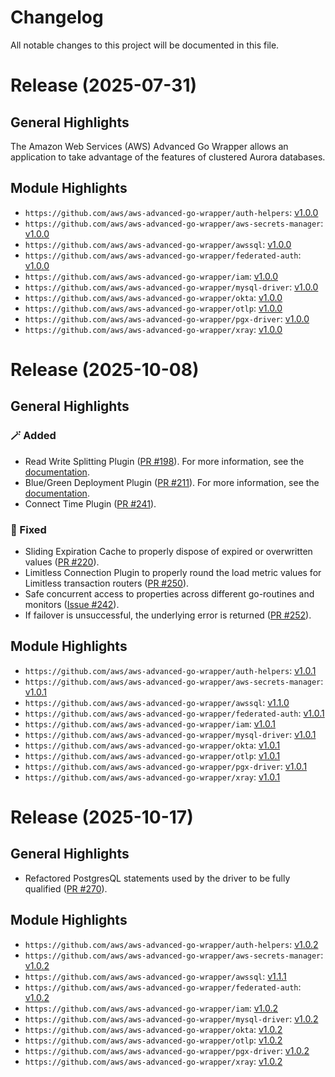 # Changelog

All notable changes to this project will be documented in this file.

# Release (2025-07-31)
## General Highlights
The Amazon Web Services (AWS) Advanced Go Wrapper allows an application to take advantage of the features of clustered Aurora databases.

## Module Highlights
* `https://github.com/aws/aws-advanced-go-wrapper/auth-helpers`: [v1.0.0](auth-helpers/CHANGELOG.md#100---2025-07-31)
* `https://github.com/aws/aws-advanced-go-wrapper/aws-secrets-manager`: [v1.0.0](aws-secrets-manager/CHANGELOG.md#100---2025-07-31)
* `https://github.com/aws/aws-advanced-go-wrapper/awssql`: [v1.0.0](awssql/CHANGELOG.md#100---2025-07-31)
* `https://github.com/aws/aws-advanced-go-wrapper/federated-auth`: [v1.0.0](federated-auth/CHANGELOG.md#100---2025-07-31)
* `https://github.com/aws/aws-advanced-go-wrapper/iam`: [v1.0.0](iam/CHANGELOG.md#100---2025-07-31)
* `https://github.com/aws/aws-advanced-go-wrapper/mysql-driver`: [v1.0.0](mysql-driver/CHANGELOG.md#100---2025-07-31)
* `https://github.com/aws/aws-advanced-go-wrapper/okta`: [v1.0.0](okta/CHANGELOG.md#100---2025-07-31)
* `https://github.com/aws/aws-advanced-go-wrapper/otlp`: [v1.0.0](otlp/CHANGELOG.md#100---2025-07-31)
* `https://github.com/aws/aws-advanced-go-wrapper/pgx-driver`: [v1.0.0](pgx-driver/CHANGELOG.md#100---2025-07-31)
* `https://github.com/aws/aws-advanced-go-wrapper/xray`: [v1.0.0](xray/CHANGELOG.md#100---2025-07-31)

# Release (2025-10-08)

## General Highlights
### :magic_wand: Added
* Read Write Splitting Plugin ([PR #198](https://github.com/aws/aws-advanced-go-wrapper/pull/198)). For more information, see the [documentation](https://github.com/aws/aws-advanced-go-wrapper/blob/main/docs/user-guide/using-plugins/UsingTheReadWriteSplittingPlugin.md).
* Blue/Green Deployment Plugin ([PR #211](https://github.com/aws/aws-advanced-go-wrapper/pull/211)). For more information, see the [documentation](https://github.com/aws/aws-advanced-go-wrapper/blob/main/docs/user-guide/using-plugins/UsingTheBlueGreenPlugin.md).
* Connect Time Plugin ([PR #241](https://github.com/aws/aws-advanced-go-wrapper/pull/241)).

### :bug: Fixed
* Sliding Expiration Cache to properly dispose of expired or overwritten values ([PR #220](https://github.com/aws/aws-advanced-go-wrapper/pull/220)).
* Limitless Connection Plugin to properly round the load metric values for Limitless transaction routers ([PR #250](https://github.com/aws/aws-advanced-go-wrapper/pull/250)).
* Safe concurrent access to properties across different go-routines and monitors ([Issue #242](https://github.com/aws/aws-advanced-go-wrapper/issues/242)).
* If failover is unsuccessful, the underlying error is returned ([PR #252](https://github.com/aws/aws-advanced-go-wrapper/pull/252)).

## Module Highlights
* `https://github.com/aws/aws-advanced-go-wrapper/auth-helpers`: [v1.0.1](auth-helpers/CHANGELOG.md#101---2025-10-08)
* `https://github.com/aws/aws-advanced-go-wrapper/aws-secrets-manager`: [v1.0.1](aws-secrets-manager/CHANGELOG.md#101---2025-10-08)
* `https://github.com/aws/aws-advanced-go-wrapper/awssql`: [v1.1.0](awssql/CHANGELOG.md#110---2025-10-08)
* `https://github.com/aws/aws-advanced-go-wrapper/federated-auth`: [v1.0.1](federated-auth/CHANGELOG.md#101---2025-10-08)
* `https://github.com/aws/aws-advanced-go-wrapper/iam`: [v1.0.1](iam/CHANGELOG.md#101---2025-10-08)
* `https://github.com/aws/aws-advanced-go-wrapper/mysql-driver`: [v1.0.1](mysql-driver/CHANGELOG.md#101---2025-10-08)
* `https://github.com/aws/aws-advanced-go-wrapper/okta`: [v1.0.1](okta/CHANGELOG.md#101---2025-10-08)
* `https://github.com/aws/aws-advanced-go-wrapper/otlp`: [v1.0.1](otlp/CHANGELOG.md#101---2025-10-08)
* `https://github.com/aws/aws-advanced-go-wrapper/pgx-driver`: [v1.0.1](pgx-driver/CHANGELOG.md#101---2025-10-08)
* `https://github.com/aws/aws-advanced-go-wrapper/xray`: [v1.0.1](xray/CHANGELOG.md#101---2025-10-08)

# Release (2025-10-17)
## General Highlights
* Refactored PostgresQL statements used by the driver to be fully qualified ([PR #270](https://github.com/aws/aws-advanced-go-wrapper/pull/270)).

## Module Highlights
* `https://github.com/aws/aws-advanced-go-wrapper/auth-helpers`: [v1.0.2](auth-helpers/CHANGELOG.md#102---2025-10-17)
* `https://github.com/aws/aws-advanced-go-wrapper/aws-secrets-manager`: [v1.0.2](aws-secrets-manager/CHANGELOG.md#102---2025-10-17)
* `https://github.com/aws/aws-advanced-go-wrapper/awssql`: [v1.1.1](awssql/CHANGELOG.md#111---2025-10-17)
* `https://github.com/aws/aws-advanced-go-wrapper/federated-auth`: [v1.0.2](federated-auth/CHANGELOG.md#102---2025-10-17)
* `https://github.com/aws/aws-advanced-go-wrapper/iam`: [v1.0.2](iam/CHANGELOG.md#102---2025-10-17)
* `https://github.com/aws/aws-advanced-go-wrapper/mysql-driver`: [v1.0.2](mysql-driver/CHANGELOG.md#102---2025-10-17)
* `https://github.com/aws/aws-advanced-go-wrapper/okta`: [v1.0.2](okta/CHANGELOG.md#102---2025-10-17)
* `https://github.com/aws/aws-advanced-go-wrapper/otlp`: [v1.0.2](otlp/CHANGELOG.md#102---2025-10-17)
* `https://github.com/aws/aws-advanced-go-wrapper/pgx-driver`: [v1.0.2](pgx-driver/CHANGELOG.md#102---2025-10-17)
* `https://github.com/aws/aws-advanced-go-wrapper/xray`: [v1.0.2](xray/CHANGELOG.md#102---2025-10-17)